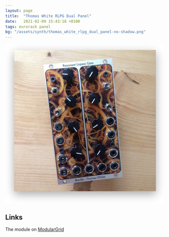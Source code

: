 ```yaml
---
layout: page
title:  "Thomas White RLPG Dual Panel"
date:   2021-02-09 15:43:18 +0100
tags: eurorack panel
bg: "/assets/synth/thomas_white_rlpg_dual_panel-no-shadow.png"
---
```

![Thomas White RLPG Dual Panel](/assets/synth/thomas_white_rlpg_dual_panel.png)

## Links

The module on [ModularGrid](https://www.modulargrid.net/e/other-unknown-thomas-white-dual-resonant-lopass-gate--)